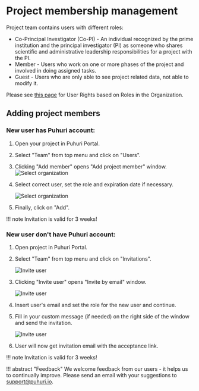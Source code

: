 # Project membership management

Project team contains users with different roles:

- Co-Principal Investigator (Co-PI) - An individual recognized by the prime institution and the principal investigator (PI) as someone who shares scientific and administrative leadership responsibilities for a project with the PI.
- Member - Users who work on one or more phases of the project and involved in doing assigned tasks.
- Guest - Users who are only able to see project related data, not able to modify it.

Please see [this page](https://puhuri.neic.no/user_guides/user_roles/) for User Rights based on Roles in the Organization.

## Adding project members

### New user has Puhuri account:
 
1. Open your project in Puhuri Portal.
2. Select "Team" from top menu and click on "Users".
3. Clicking "Add member" opens "Add project member" window. \
  ![Select organization](../../assets/add-member-1.jpg)

4. Select correct user, set the role and expiration date if necessary.

   ![Select organization](../../assets/add-member-2.jpg)

5. Finally, click on "Add".

!!! note
    Invitation is valid for 3 weeks!

### New user don't have Puhuri account:

1. Open project in Puhuri Portal.
2. Select "Team" from top menu and click on "Invitations".

   ![Invite user](../../assets/invitation-1.jpg)

3. Clicking "Invite user" opens "Invite by email" window.

   ![Invite user](../../assets/invitation-2.jpg)

4. Insert user's email and set the role for the new user and continue.

5. Fill in your custom message (if needed) on the right side of the window and send the invitation.

   ![Invite user](../../assets/invitation-3.jpg)
   
6. User will now get invitation email with the acceptance link.

!!! note
    Invitation is valid for 3 weeks!
    
!!! abstract "Feedback"
    We welcome feedback from our users - it helps us to continually improve. Please send an email with your suggestions to [support@puhuri.io](mailto:support@puhuri.io).

